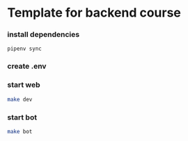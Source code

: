 # Template for backend course

### install dependencies

```
pipenv sync
```

### create .env

### start web

```sh
make dev
```

### start bot

```sh
make bot
```
